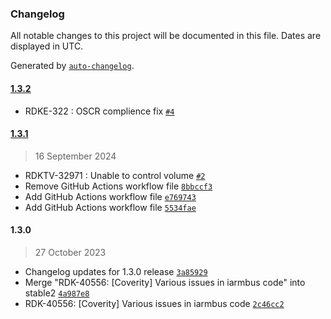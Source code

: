 ### Changelog

All notable changes to this project will be documented in this file. Dates are displayed in UTC.

Generated by [`auto-changelog`](https://github.com/CookPete/auto-changelog).

#### [1.3.2](https://github.com/rdk-e/iarmbus/compare/1.3.1...1.3.2)

- RDKE-322 : OSCR complience fix [`#4`](https://github.com/rdk-e/iarmbus/pull/4)

#### [1.3.1](https://github.com/rdk-e/iarmbus/compare/1.3.0...1.3.1)

> 16 September 2024

- RDKTV-32971 : Unable to control volume [`#2`](https://github.com/rdk-e/iarmbus/pull/2)
- Remove GitHub Actions workflow file [`8bbccf3`](https://github.com/rdk-e/iarmbus/commit/8bbccf3a172b926f42676de137efc5a02b2acbf7)
- Add GitHub Actions workflow file [`e769743`](https://github.com/rdk-e/iarmbus/commit/e769743a3380a238b0402309f2021ae7a639078a)
- Add GitHub Actions workflow file [`5534fae`](https://github.com/rdk-e/iarmbus/commit/5534fae39e612db77ae3765364aa8c521d4d6d73)

#### 1.3.0

> 27 October 2023

- Changelog updates for 1.3.0 release [`3a85929`](https://github.com/rdk-e/iarmbus/commit/3a85929331531749295a7ba7fde4953e008992e0)
- Merge "RDK-40556: [Coverity] Various issues in iarmbus code" into stable2 [`4a987e8`](https://github.com/rdk-e/iarmbus/commit/4a987e8b48eca8a498d0a2194c03bc6cd940f04d)
- RDK-40556: [Coverity] Various issues in iarmbus code [`2c46cc2`](https://github.com/rdk-e/iarmbus/commit/2c46cc2b01a28a4e9bdbb7116158ee0a9f479c85)
